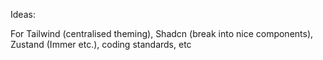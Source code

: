 Ideas:

For Tailwind (centralised theming), Shadcn (break into nice components), Zustand (Immer etc.), coding standards, etc